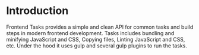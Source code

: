 # Introduction

Frontend Tasks provides a simple and clean API for common tasks and build steps in modern frontend development. Tasks includes bundling and minifying JavaScript and CSS, Copying files, Linting JavaScript and CSS, etc. Under the hood it uses gulp and several gulp plugins to run the tasks.
